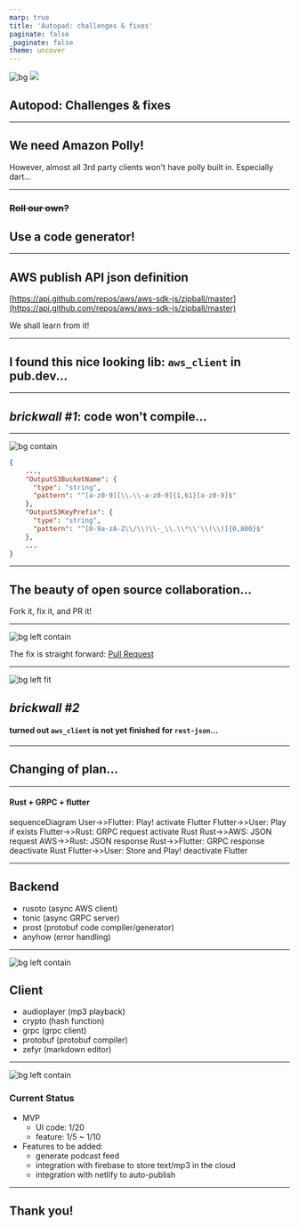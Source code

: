 ```yaml
---
marp: true
title: 'Autopad: challenges & fixes'
paginate: false
_paginate: false
theme: uncover
---
```


<!-- backgroundColor: #F7F8F8 -->

![bg](assets/hackathon.jpg)
![](#fff)

## Autopod: Challenges & fixes

---

## We need Amazon Polly!

However, almost all 3rd party clients won't have polly built in.
Especially dart...

---

### ~~Roll our own?~~

## Use a code generator!

---

## AWS publish API json definition

[https://api.github.com/repos/aws/aws-sdk-js/zipball/master](https://api.github.com/repos/aws/aws-sdk-js/zipball/master)

We shall learn from it!

---

## I found this nice looking lib: `aws_client` in __pub.dev__...

---

## _brickwall #1_: code won't compile...

---

![bg contain](assets/polly_error.jpg)

```json
{
    ...,
    "OutputS3BucketName": {
      "type": "string",
      "pattern": "^[a-z0-9][\\.\\-a-z0-9]{1,61}[a-z0-9]$"
    },
    "OutputS3KeyPrefix": {
      "type": "string",
      "pattern": "^[0-9a-zA-Z\\/\\!\\-_\\.\\*\\'\\(\\)]{0,800}$"
    },
    ...
}
```

---

## The beauty of open source collaboration...

Fork it, fix it, and PR it!

---

![bg left contain](assets/polly_error.jpg)

The fix is straight forward: [Pull Request](https://github.com/agilord/aws_client/pull/149)

---

![bg left fit](assets/rest_json.jpg)

## _brickwall #2_

#### turned out `aws_client` is not yet finished for `rest-json`...

---
<!-- backgroundColor: #222831 -->
<!-- color: #fff -->

## Changing of plan...

---

#### Rust + GRPC + flutter

<div class="mermaid">
sequenceDiagram
    User->>Flutter: Play!
    activate Flutter
    Flutter->>User: Play if exists
    Flutter->>Rust: GRPC request
    activate Rust
    Rust->>AWS: JSON request
    AWS->>Rust: JSON response
    Rust->>Flutter: GRPC response
    deactivate Rust
    Flutter->>User: Store and Play!
    deactivate Flutter
</div>

---

## Backend

- rusoto (async AWS client)
- tonic (async GRPC server)
- prost (protobuf code compiler/generator)
- anyhow (error handling)

---

![bg left contain](assets/mvp.jpg)

## Client

- audioplayer (mp3 playback)
- crypto (hash function)
- grpc (grpc client)
- protobuf (protobuf compiler)
- zefyr (markdown editor)

---

![bg left contain](assets/tokei.jpg)

### Current Status

- MVP
  - UI code: 1/20
  - feature: 1/5 ~ 1/10
- Features to be added:
  - generate podcast feed
  - integration with firebase to store text/mp3 in the cloud
  - integration with netlify to auto-publish

---

## Thank you!


<!-- mermaid.js -->
<script src="https://unpkg.com/mermaid@8.5.0/dist/mermaid.min.js"></script>
<script>mermaid.initialize({startOnLoad:true});</script>
